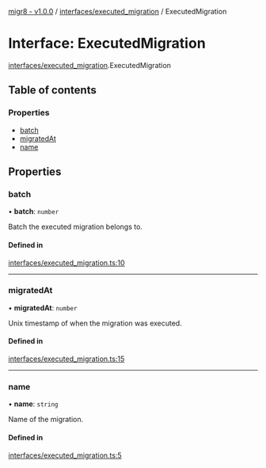 [migr8 - v1.0.0](../README.md) / [interfaces/executed_migration](../modules/interfaces_executed_migration.md) / ExecutedMigration

# Interface: ExecutedMigration

[interfaces/executed_migration](../modules/interfaces_executed_migration.md).ExecutedMigration

## Table of contents

### Properties

- [batch](interfaces_executed_migration.ExecutedMigration.md#batch)
- [migratedAt](interfaces_executed_migration.ExecutedMigration.md#migratedat)
- [name](interfaces_executed_migration.ExecutedMigration.md#name)

## Properties

### batch

• **batch**: `number`

Batch the executed migration belongs to.

#### Defined in

[interfaces/executed_migration.ts:10](https://github.com/prasadrajandran/migr8/blob/5654936/src/interfaces/executed_migration.ts#L10)

---

### migratedAt

• **migratedAt**: `number`

Unix timestamp of when the migration was executed.

#### Defined in

[interfaces/executed_migration.ts:15](https://github.com/prasadrajandran/migr8/blob/5654936/src/interfaces/executed_migration.ts#L15)

---

### name

• **name**: `string`

Name of the migration.

#### Defined in

[interfaces/executed_migration.ts:5](https://github.com/prasadrajandran/migr8/blob/5654936/src/interfaces/executed_migration.ts#L5)
